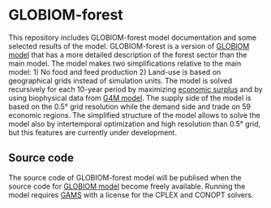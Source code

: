 
# GLOBIOM-forest

This repository includes GLOBIOM-forest model documentation and some selected results of the model. GLOBIOM-forest is a version of [GLOBIOM model](https://iiasa.github.io/GLOBIOM/) that has a more detailed description of the forest sector than the main model. The model makes two simplifications relative to the main model: 1) No food and feed production 2) Land-use is based on geographical grids instead of simulation units. The model is solved recursively for each 10-year period by maximizing [economic surplus](https://en.wikipedia.org/wiki/Economic_surplus) and by using biophysical data from [G4M model](https://www.semanticscholar.org/paper/An-Approach-to-Modeling-Landuse-Change-and-Forest-a-Gusti-Kindermann/3b1d82843e5d61ec129548ec3acef5427497e186). The supply side of the model is based on the 0.5° grid resolution while the demand side and trade on 59 economic regions. The simplified structure of the model allows to solve the model also by intertemporal optimization and high resolution than 0.5° grid, but this features are currently under development.   

## Source code

The source code of GLOBIOM-forest model will be publised when the source code for [GLOBIOM model](https://iiasa.github.io/GLOBIOM/) become freely available. Running the model requires [GAMS](https://www.gams.com/) with a license for the CPLEX and CONOPT solvers.
